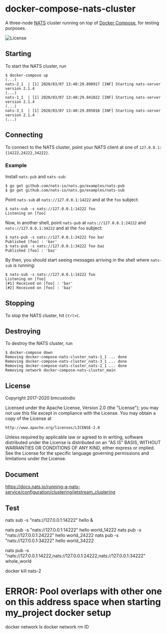 # docker-compose-nats-cluster

A three-node [NATS](https://nats.io/) cluster running on top of [Docker Compose](https://docs.docker.com/compose/), for testing purposes.

![License](https://img.shields.io/github/license/bmcustodio/docker-compose-nats-cluster)

## Starting

To start the NATS cluster, run

```
$ docker-compose up
(...)
nats-2_1  | [1] 2020/03/07 13:40:29.890917 [INF] Starting nats-server version 2.1.4
(...)
nats-1_1  | [1] 2020/03/07 13:40:29.841022 [INF] Starting nats-server version 2.1.4
(...)
nats-3_1  | [1] 2020/03/07 13:40:29.895016 [INF] Starting nats-server version 2.1.4
(...)
```

## Connecting

To connect to the NATS cluster, point your NATS client at one of `127.0.0.1:{14222,24222,34222}`.

### Example

Install `nats-pub` and `nats-sub`:

```shell
$ go get github.com/nats-io/nats.go/examples/nats-pub
$ go get github.com/nats-io/nats.go/examples/nats-sub
```

Point `nats-sub` at `nats://127.0.0.1:14222` and at the `foo` subject:

```
$ nats-sub -s nats://127.0.0.1:14222 foo
Listening on [foo]
```

Now, in another shell, point `nats-pub` at `nats://127.0.0.1:24222` and `nats://127.0.0.1:34222` and at the `foo` subject:

```
$ nats-pub -s nats://127.0.0.1:24222 foo bar
Published [foo] : 'bar'
$ nats-pub -s nats://127.0.0.1:34222 foo baz
Published [foo] : 'baz'
```

By then, you should start seeing messages arriving in the shell where `nats-sub` is running:

```
$ nats-sub -s nats://127.0.0.1:14222 foo
Listening on [foo]
[#1] Received on [foo] : 'bar'
[#2] Received on [foo] : 'baz'
```

## Stopping

To stop the NATS cluster, hit `Ctrl+C`.

## Destroying

To destroy the NATS cluster, run

```
$ docker-compose down
Removing docker-compose-nats-cluster_nats-1_1 ... done
Removing docker-compose-nats-cluster_nats-3_1 ... done
Removing docker-compose-nats-cluster_nats-2_1 ... done
Removing network docker-compose-nats-cluster_main
```

## License

Copyright 2017-2020 bmcustodio

Licensed under the Apache License, Version 2.0 (the "License");
you may not use this file except in compliance with the License.
You may obtain a copy of the License at

    http://www.apache.org/licenses/LICENSE-2.0

Unless required by applicable law or agreed to in writing, software
distributed under the License is distributed on an "AS IS" BASIS,
WITHOUT WARRANTIES OR CONDITIONS OF ANY KIND, either express or implied.
See the License for the specific language governing permissions and
limitations under the License.

## Document

https://docs.nats.io/running-a-nats-service/configuration/clustering/jetstream_clustering

## Test

nats sub -s "nats://127.0.0.1:14222" hello &

nats pub -s "nats://127.0.0.1:14222" hello world_14222
nats pub -s "nats://127.0.0.1:24222" hello world_24222
nats pub -s "nats://127.0.0.1:34222" hello world_34222

nats pub -s "nats://127.0.0.1:14222,nats://127.0.0.1:24222,nats://127.0.0.1:34222" whole_world

docker kill nats-2

# ERROR: Pool overlaps with other one on this address space when starting my_project docker setup

docker network ls
docker network rm ID
